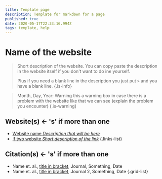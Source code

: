 ```yaml
---
title: Template page
description: Template for markdown for a page
published: true
date: 2020-05-17T22:33:16.994Z
tags: template, help
---
```


# Name of the website

> Short description of the website. You can copy paste the description in the website itself if you don't want to do ine yourself. 
>
> Plus if you need a blank line in the description you just put `>` and you have a blank line. 
{.is-info}

> Month, Day, Year: Warning this a warning box in case there is a problem with the website like that we can see (explain the problem you encounter)
{.is-warning}

## Website(s) <- 's' if more than one

- [Website name *Description that will be here*](https://url_of_the_website)
- [If two website *Short description of the link*](https://url_of_the_website)
{.links-list}

## Citation(s) <- 's' if more than one

- Name et. al., [title in bracket](link_link_to_the_paper_in_parenthesis), Journal, Something, Date
- Name et. al., [title in bracket](link_link_to_the_paper_in_parenthesis), Journal 2, Something, Date
{.grid-list}



